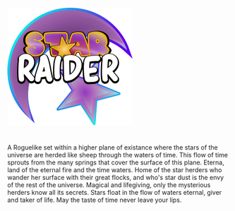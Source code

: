 ![logo](logo.png)

# 

A Roguelike set within a higher plane of existance where the stars of the universe are herded like sheep through the waters of time. This flow of time sprouts from the many springs that cover the surface of this plane. Eterna, land of the eternal fire and the time waters. Home of the star herders who wander her surface with their great flocks, and who's star dust is the envy of the rest of the universe. Magical and lifegiving, only the mysterious herders know all its secrets. Stars float in the flow of waters eternal, giver and taker of life. May the taste of time never leave your lips. 
